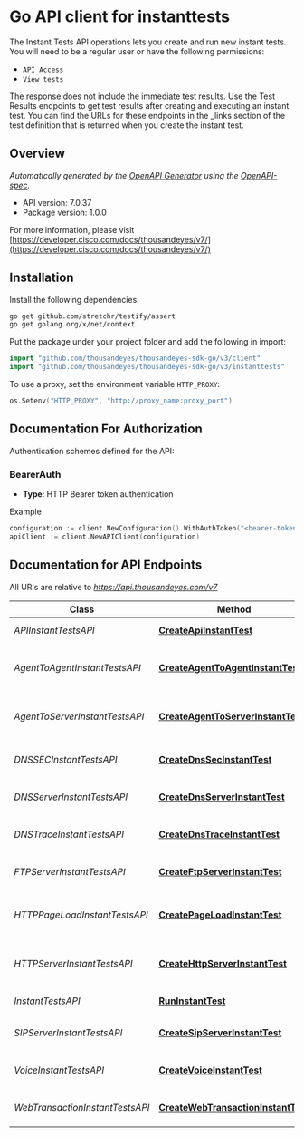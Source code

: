 # Go API client for instanttests

The Instant Tests API operations lets you create and run new instant tests. You will need to be a regular user or have the following permissions:
  * `API Access`
  * `View tests`

The response does not include the immediate test results. Use the Test Results endpoints to get test results after creating and executing an instant test. You can find the URLs for these endpoints in the _links section of the test definition that is returned when you create the instant test.


## Overview
*Automatically generated by the [OpenAPI Generator](https://openapi-generator.tech) using the [OpenAPI-spec](https://www.openapis.org/).*

- API version: 7.0.37
- Package version: 1.0.0

For more information, please visit [https://developer.cisco.com/docs/thousandeyes/v7/](https://developer.cisco.com/docs/thousandeyes/v7/)

## Installation

Install the following dependencies:

```sh
go get github.com/stretchr/testify/assert
go get golang.org/x/net/context
```

Put the package under your project folder and add the following in import:

```go
import "github.com/thousandeyes/thousandeyes-sdk-go/v3/client"
import "github.com/thousandeyes/thousandeyes-sdk-go/v3/instanttests"
```

To use a proxy, set the environment variable `HTTP_PROXY`:

```go
os.Setenv("HTTP_PROXY", "http://proxy_name:proxy_port")
```

## Documentation For Authorization

Authentication schemes defined for the API:
### BearerAuth
- **Type**: HTTP Bearer token authentication

Example

```go
configuration := client.NewConfiguration().WithAuthToken("<bearer-token>")
apiClient := client.NewAPIClient(configuration)
```

## Documentation for API Endpoints

All URIs are relative to *https://api.thousandeyes.com/v7*

Class | Method | HTTP request | Description
------------ | ------------- | ------------- | -------------
*APIInstantTestsAPI* | [**CreateApiInstantTest**](docs/APIInstantTestsAPI.md#createapiinstanttest) | **Post** /tests/api/instant | Create API instant test
*AgentToAgentInstantTestsAPI* | [**CreateAgentToAgentInstantTest**](docs/AgentToAgentInstantTestsAPI.md#createagenttoagentinstanttest) | **Post** /tests/agent-to-agent/instant | Create agent-to-agent instant test
*AgentToServerInstantTestsAPI* | [**CreateAgentToServerInstantTest**](docs/AgentToServerInstantTestsAPI.md#createagenttoserverinstanttest) | **Post** /tests/agent-to-server/instant | Create agent-to-server instant test
*DNSSECInstantTestsAPI* | [**CreateDnsSecInstantTest**](docs/DNSSECInstantTestsAPI.md#creatednssecinstanttest) | **Post** /tests/dnssec/instant | Create DNSSEC instant test
*DNSServerInstantTestsAPI* | [**CreateDnsServerInstantTest**](docs/DNSServerInstantTestsAPI.md#creatednsserverinstanttest) | **Post** /tests/dns-server/instant | Create DNS server instant test
*DNSTraceInstantTestsAPI* | [**CreateDnsTraceInstantTest**](docs/DNSTraceInstantTestsAPI.md#creatednstraceinstanttest) | **Post** /tests/dns-trace/instant | Create DNS trace instant test
*FTPServerInstantTestsAPI* | [**CreateFtpServerInstantTest**](docs/FTPServerInstantTestsAPI.md#createftpserverinstanttest) | **Post** /tests/ftp-server/instant | Create FTP server instant test
*HTTPPageLoadInstantTestsAPI* | [**CreatePageLoadInstantTest**](docs/HTTPPageLoadInstantTestsAPI.md#createpageloadinstanttest) | **Post** /tests/page-load/instant | Create HTTP page load instant test
*HTTPServerInstantTestsAPI* | [**CreateHttpServerInstantTest**](docs/HTTPServerInstantTestsAPI.md#createhttpserverinstanttest) | **Post** /tests/http-server/instant | Create HTTP server instant test
*InstantTestsAPI* | [**RunInstantTest**](docs/InstantTestsAPI.md#runinstanttest) | **Post** /tests/{testId}/run | Run instant test
*SIPServerInstantTestsAPI* | [**CreateSipServerInstantTest**](docs/SIPServerInstantTestsAPI.md#createsipserverinstanttest) | **Post** /tests/sip-server/instant | Create SIP server instant test
*VoiceInstantTestsAPI* | [**CreateVoiceInstantTest**](docs/VoiceInstantTestsAPI.md#createvoiceinstanttest) | **Post** /tests/voice/instant | Create voice instant test
*WebTransactionInstantTestsAPI* | [**CreateWebTransactionInstantTest**](docs/WebTransactionInstantTestsAPI.md#createwebtransactioninstanttest) | **Post** /tests/web-transactions/instant | Create web transactions instant test

